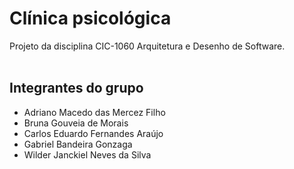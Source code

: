 # Clínica psicológica
Projeto da disciplina CIC-1060 Arquitetura e Desenho de Software.
<br><br>

## Integrantes do grupo
- Adriano Macedo das Mercez Filho
- Bruna Gouveia de Morais
- Carlos Eduardo Fernandes Araújo
- Gabriel Bandeira Gonzaga
- Wilder Janckiel Neves da Silva

